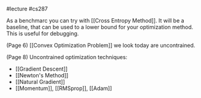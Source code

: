 #lecture 
#cs287 

As a benchmarc you can try with [[Cross Entropy Method]]. It will be a baseline, that can be used to a lower bound for your optimization method. This is useful for debugging. 

(Page 6)
[[Convex Optimization Problem]] we look today are uncontrained. 

(Page 8)
Uncontrained optimization techniques:
- [[Gradient Descent]]
- [[Newton's Method]]
- [[Natural Gradient]]
- [[Momentum]], [[RMSprop]], [[Adam]]





